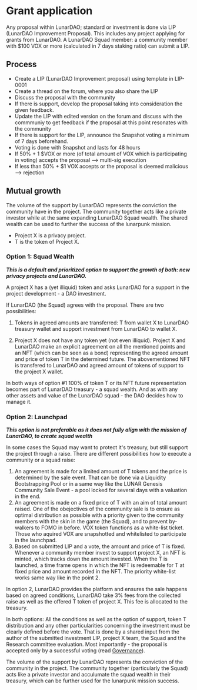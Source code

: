 # Grant application

Any proposal within LunarDAO; standard or investment is done via LIP (LunarDAO Improvement Proposal). This includes any project applying for grants from LunarDAO.
A LunarDAO Squad member: a community member with $100 VOX or more (calculated in 7 days staking ratio) can submit a LIP.

## Process

- Create a LIP (LunarDAO Improvement proposal) using template in LIP-0001
- Create a thread on the forum, where you also share the LIP
- Discuss the proposal with the community
- If there is support, develop the proposal taking into consideration the given feedback. 
- Update the LIP with edited version on the forum and discuss with the commmuniy to get feedback if the proposal at this point resonates with the community
- If there is support for the LIP, announce the Snapshot voting a minimum of 7 days beforehand.
- Voting is done with Snapshot and lasts for 48 hours
- If 50% + 1 $VOX or more (of total amount of VOX which is participating in voting) accepts the proposal --> multi-sig execution
- If less than 50% + $1 VOX accepts or the proposal is deemed malicious --> rejection


## Mutual growth

The volume of the support by LunarDAO represents the conviction the community have in the project. The community together acts like a private investor while at the same expanding LunarDAO Squad wealth. The shared wealth can be used to further the success of the lunarpunk mission. 

* Project X is a privacy project.
* T is the token of Project X.


### Option 1: Squad Wealth

***This is a default and prioritized option to support the growth of both: new privacy projects and LunarDAO.***

A project X has a (yet illiquid) token and asks LunarDAO for a support in the project development - a DAO investment.

If LunarDAO (the Squad) agrees with the proposal. There are two possibilities:

1. Tokens in agreed amounts are transferred: T from wallet X to LunarDAO treasury wallet and support investment from LunarDAO to wallet X.

2. Project X does not have any token yet (not even illiquid). Project X and LunarDAO make an explicit agreement on all the mentioned points and an NFT (which can be seen as a bond) representing the agreed amount and price of token T in the determined future. The abovementioned NFT is transfered to LunarDAO and agreed amount of tokens of support to the project X wallet.

In both ways of option #1 100% of token T or its NFT future representation becomes part of LunarDAO treasury - a squad wealth. And as with any other assets and value of the LunarDAO squad - the DAO decides how to manage it.


### Option 2: Launchpad

***This option is not preferable as it does not fully align with the mission of LunarDAO, to create squad wealth***

In some cases the Squad may want to protect it's treasury, but still support the project through a raise. There are different possibilities how to execute a community or a squad raise:

1. An agreement is made for a limited amount of T tokens and the price is determined by the sale event. That can be done via a Liquidity Bootstrapping Pool or in a same way like the LUNAR Genesis Community Sale Event - a pool locked for several days with a valuation in the end.
2. An agreement is made on a fixed price of T with an aim of total amount raised. One of the obejectives of the community sale is to ensure as optimal distribution as possible with a priority given to the community members with the skin in the game (the Squad), and to prevent by-walkers to FOMO in before. VOX token functions as a white-list ticket. Those who aquired VOX are snapshotted and whitelisted to participate in the launchpad.
3. Based on submitted LIP and a vote, the amount and price of T is fixed. Whenever a community member invest to support project X, an NFT is minted, which tracks down the amount invested. When the T is launched, a time frame opens in which the NFT is redeemable for T at fixed price and amount recorded in the NFT. The priority white-list works same way like in the point 2.

In option 2, LunarDAO provides the platform and ensures the sale happens based on agreed conditions, LunarDAO take 3% fees from the collected raise as well as the offered T token of project X. This fee is allocated to the treasury.

In both options: All the conditions as well as the option of support, token T distribution and any other particularities concerning the investment must be clearly defined before the vote. That is done by a shared input from the author of the submitted investment LIP, project X team, the Squad and the Research committee evaluation. Most importantly - the proposal is accepted only by a successful voting (read [Governance](./governance.md)).

The volume of the support by LunarDAO represents the conviction of the community in the project. The community together (particularly the Squad) acts like a private investor and acculumate the squad wealth in their treasury, which can be further used for the lunarpunk mission success. 
